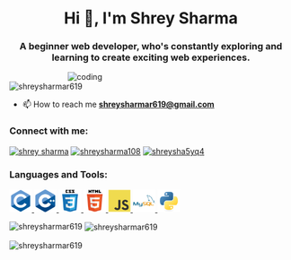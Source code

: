 <h1 align="center">Hi 👋, I'm Shrey Sharma</h1>
<h3 align="center">A beginner web developer, who's constantly exploring and learning to create exciting web experiences.</h3>

<img align="right" alt="coding" width="400" src="https://user-images.githubusercontent.com/69011963/137184767-79a13ec7-1bb3-4341-a6da-3a149c9c159a.gif">

<p align="left"> <img src="https://komarev.com/ghpvc/?username=shreysharmar619&label=Profile%20views&color=0e75b6&style=flat" alt="shreysharmar619" /> </p>

- 📫 How to reach me **shreysharmar619@gmail.com**

<h3 align="left">Connect with me:</h3>
<p align="left">
<a href="https://linkedin.com/in/shrey sharma" target="blank"><img align="center" src="https://raw.githubusercontent.com/rahuldkjain/github-profile-readme-generator/master/src/images/icons/Social/linked-in-alt.svg" alt="shrey sharma" height="30" width="40" /></a>
<a href="https://www.codechef.com/users/shreysharma108" target="blank"><img align="center" src="https://cdn.jsdelivr.net/npm/simple-icons@3.1.0/icons/codechef.svg" alt="shreysharma108" height="30" width="40" /></a>
<a href="https://auth.geeksforgeeks.org/user/shreysha5yq4" target="blank"><img align="center" src="https://raw.githubusercontent.com/rahuldkjain/github-profile-readme-generator/master/src/images/icons/Social/geeks-for-geeks.svg" alt="shreysha5yq4" height="30" width="40" /></a>
</p>

<h3 align="left">Languages and Tools:</h3>
<p align="left"> <a href="https://www.cprogramming.com/" target="_blank" rel="noreferrer"> <img src="https://raw.githubusercontent.com/devicons/devicon/master/icons/c/c-original.svg" alt="c" width="40" height="40"/> </a> <a href="https://www.w3schools.com/cpp/" target="_blank" rel="noreferrer"> <img src="https://raw.githubusercontent.com/devicons/devicon/master/icons/cplusplus/cplusplus-original.svg" alt="cplusplus" width="40" height="40"/> </a> <a href="https://www.w3schools.com/css/" target="_blank" rel="noreferrer"> <img src="https://raw.githubusercontent.com/devicons/devicon/master/icons/css3/css3-original-wordmark.svg" alt="css3" width="40" height="40"/> </a> <a href="https://www.w3.org/html/" target="_blank" rel="noreferrer"> <img src="https://raw.githubusercontent.com/devicons/devicon/master/icons/html5/html5-original-wordmark.svg" alt="html5" width="40" height="40"/> </a> <a href="https://developer.mozilla.org/en-US/docs/Web/JavaScript" target="_blank" rel="noreferrer"> <img src="https://raw.githubusercontent.com/devicons/devicon/master/icons/javascript/javascript-original.svg" alt="javascript" width="40" height="40"/> </a> <a href="https://www.mysql.com/" target="_blank" rel="noreferrer"> <img src="https://raw.githubusercontent.com/devicons/devicon/master/icons/mysql/mysql-original-wordmark.svg" alt="mysql" width="40" height="40"/> </a> <a href="https://www.python.org" target="_blank" rel="noreferrer"> <img src="https://raw.githubusercontent.com/devicons/devicon/master/icons/python/python-original.svg" alt="python" width="40" height="40"/> </a> </p>

<p><img align="left" src="https://github-readme-stats.vercel.app/api/top-langs?username=shreysharmar619&show_icons=true&locale=en&layout=compact" alt="shreysharmar619" /></p>

<p>&nbsp;<img align="center" src="https://github-readme-stats.vercel.app/api?username=shreysharmar619&show_icons=true&locale=en" alt="shreysharmar619" /></p>

<p><img align="center" src="https://github-readme-streak-stats.herokuapp.com/?user=shreysharmar619&" alt="shreysharmar619" /></p>
